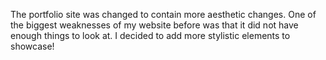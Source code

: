 The portfolio site was changed to contain more aesthetic changes.
One of the biggest weaknesses of my website before was that it did not have enough things to look at.
I decided to add more stylistic elements to showcase!